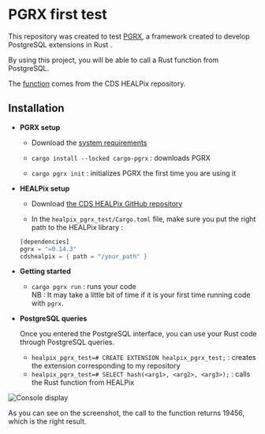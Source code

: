 # PGRX first test

This repository was created to test [PGRX](https://github.com/pgcentralfoundation/pgrx/tree/develop), a framework created to develop PostgreSQL extensions in Rust .   

By using this project, you will be able to call a Rust function from PostgreSQL.   

The [function](https://github.com/cds-astro/cds-healpix-rust/blob/ac8a3d2dd5d0e37cb1a49ea8d55ddd680e73c182/src/nested/mod.rs#L235-L237) comes from the CDS HEALPix repository.

## Installation

- **PGRX setup**  

  + Download the [system requirements](https://github.com/pgcentralfoundation/pgrx/blob/develop/README.md#system-requirements)

  + `cargo install --locked cargo-pgrx` : downloads PGRX
  
  + `cargo pgrx init` : initializes PGRX the first time you are using it
 
- **HEALPix setup**

  + Download [the CDS HEALPix GitHub repository](https://github.com/cds-astro/cds-healpix-rust.git)
    
  + In the `healpix_pgrx_test/Cargo.toml` file, make sure you put the right path to the HEALPix library :  

  ```rust
  [dependencies]  
  pgrx = "=0.14.3"  
  cdshealpix = { path = "/your_path" }
  ```

- **Getting started**

  + `cargo pgrx run` : runs your code  
    NB : It may take a little bit of time if it is your first time running code with `pgrx`.

- **PostgreSQL queries**

  Once you entered the PostgreSQL interface, you can use your Rust code through PostgreSQL queries.

  + `healpix_pgrx_test=# CREATE EXTENSION healpix_pgrx_test;` : creates the extension corresponding to my repository
  + `healpix_pgrx_test=# SELECT hash(<arg1>, <arg2>, <arg3>);` : calls the Rust function from HEALPix

![Console display](https://github.com/user-attachments/assets/96dd26cc-0666-49f3-8b9c-bb9a5317a6e8)

As you can see on the screenshot, the call to the function returns 19456, which is the right result.
